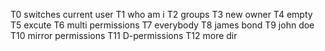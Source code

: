 T0 switches current user T1 who am i T2 groups T3 new owner T4 empty T5 excute T6 multi permissions T7 everybody T8 james bond T9 john doe T10 mirror permissions T11 D-permissions T12 more dir
